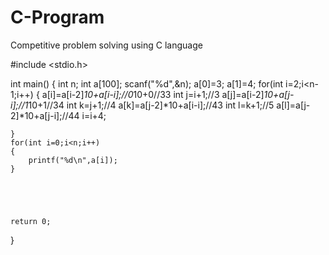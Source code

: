 # C-Program
Competitive problem solving using C language


#include <stdio.h>

int main()
{
    int n;
    int a[100];
    scanf("%d",&n);
    a[0]=3;
    a[1]=4;
    for(int i=2;i<n-1;i++)
    {
        a[i]=a[i-2]*10+a[i-i];//0*10+0//33
        int j=i+1;//3
        a[j]=a[i-2]*10+a[j-i];//1*10+1//34
        int k=j+1;//4
        a[k]=a[j-2]*10+a[i-i];//43
        int l=k+1;//5
        a[l]=a[j-2]*10+a[j-i];//44
        i=i+4;
        
    
    }
    for(int i=0;i<n;i++)
    {
        printf("%d\n",a[i]);
    }
    
        
        
    

    return 0;
}
